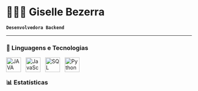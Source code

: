# 👩🏻‍💻 Giselle Bezerra

**`Desenvolvedora Backend`**


---
### 🤖 Linguagens e Tecnologias

<img 
    align="left" 
    alt="JAVA"
    title="JAVA" 
    width="40px" 
    style="padding-right: 10px;" 
    src="https://cdn.worldvectorlogo.com/logos/java.svg" 
/>

<img 
    align="left" 
    alt="JavaScript" 
    title="JavaScript"
    width="40px" 
    style="padding-right: 10px;" 
    src="https://cdn.jsdelivr.net/gh/devicons/devicon@latest/icons/javascript/javascript-original.svg" 
/>

<img 
    align="left" 
    alt="SQL ORACLE"
    title="SQL ORACLE" 
    width="40px" 
    style="padding-right: 10px;" 
    src="https://www.gaonkartech.com/img/oracle.jpg" 
/>

<img 
    align="left" 
    alt="Python" 
    title="Python"
    width="40px" 
    style="padding-right: 10px;" 
    src="https://cdn.jsdelivr.net/gh/devicons/devicon@latest/icons/python/python-original.svg" 
/>

<br/>
<br/>

### 📊 Estatísticas



